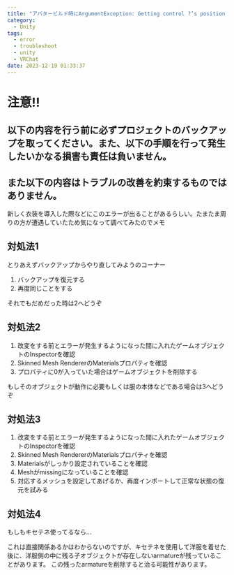 ```yaml
---
title: "アバタービルド時にArgumentException: Getting control ?’s position in a group with only ? controls when doing repaintが出た時の対処方法"
category:
  - Unity
tags:
  - error
  - troubleshoot
  - unity
  - VRChat
date: 2023-12-19 01:33:37
---
```


# 注意!!

## **以下の内容を行う前に必ずプロジェクトのバックアップを取ってください。また、以下の手順を行って発生したいかなる損害も責任は負いません。**

## **また以下の内容はトラブルの改善を約束するものではありません。**

新しく衣装を導入した際などにこのエラーが出ることがあるらしい。たまたま周りの方が遭遇していたため気になって調べてみたのでメモ

## 対処法1

とりあえずバックアップからやり直してみようのコーナー

1. バックアップを復元する
2. 再度同じことをする

それでもだめだった時は2へどうぞ

## 対処法2

1. 改変をする前とエラーが発生するようになった間に入れたゲームオブジェクトのInspectorを確認
2. Skinned Mesh RendererのMaterialsプロパティを確認
3. プロパティに0が入っていた場合はゲームオブジェクトを削除する

もしそのオブジェクトが動作に必要もしくは服の本体などである場合は3へどうぞ

## 対処法3

1. 改変をする前とエラーが発生するようになった間に入れたゲームオブジェクトのInspectorを確認
2. Skinned Mesh RendererのMaterialsプロパティを確認
3. Materialsがしっかり設定されていることを確認
4. Meshがmissingになっていることを確認
5. 対応するメッシュを設定してあげるか、再度インポートして正常な状態の復元を試みる

## 対処法4

もしもキセテネ使ってるなら...

これは直接関係あるかはわからないのですが、キセテネを使用して洋服を着せた後に、洋服側の中に残る子オブジェクトが存在しないarmatureが残っていることがあります。
この残ったarmatureを削除すると治る可能性があります。